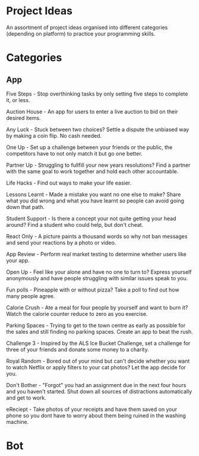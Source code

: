 # Project Ideas

An assortment of project ideas organised into different categories (depending on platform) to practice your programming skills. 

# Categories

## App

Five Steps - Stop overthinking tasks by only setting five steps to complete it, or less.

Auction House - An app for users to enter a live auction to bid on their desired items.

Any Luck - Stuck between two choices? Settle a dispute the unbiased way by making a coin flip. No cash needed.

One Up - Set up a challenge between your friends or the public, the competitors have to not only match it but go one better.

Partner Up - Struggling to fullfill your new years resolutions? Find a partner with the same goal to work together and hold each other accountable.

Life Hacks - Find out ways to make your life easier.

Lessons Learnt - Made a mistake you want no one else to make? Share what you did wrong and what you have learnt so people can avoid going down that path.

Student Support - Is there a concept your not quite getting your head around? Find a student who could help, but don't cheat.

React Only - A picture paints a thousand words so why not ban messages and send your reactions by a photo or video.

App Review - Perform real market testing to determine whether users like your app.

Open Up - Feel like your alone and have no one to turn to? Express yourself anonymously and have people struggling with similar issues speak to you.

Fun polls - Pineapple with or without pizza? Take a poll to find out how many people agree.

Calorie Crush - Ate a meal for four people by yourself and want to burn it? Watch the calorie counter reduce to zero as you exercise.

Parking Spaces - Trying to get to the town centre as early as possible for the sales and still finding no parking spaces. Create an app to beat the rush.

Challenge 3 - Inspired by the ALS Ice Bucket Challenge, set a challenge for three of your friends and donate some money to a charity.

Royal Random - Bored out of your mind but can't decide whether you want to watch Netflix or apply filters to your cat photos? Let the app decide for you.

Don't Bother - "Forgot" you had an assignment due in the next four hours and you haven't started. Shut down all sources of distractions automatically and get to work.

eReciept - Take photos of your receipts and have them saved on your phone so you dont have to worry about them being ruined in the washing machine.

# Bot

